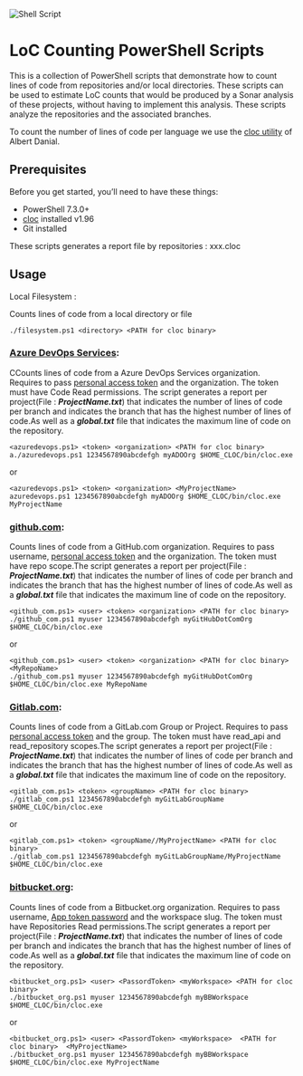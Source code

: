 ![Shell Script](https://img.shields.io/badge/shell_script-%23121011.svg?style=for-the-badge&logo=gnu-bash&logoColor=white)

# LoC Counting PowerShell Scripts

This is a collection of PowerShell scripts that demonstrate how to count lines of code from repositories and/or local directories. These scripts can be used to estimate LoC counts that would be produced by a Sonar analysis of these projects, without having to implement this analysis.
These scripts analyze the repositories and the associated branches.

To count the number of lines of code per language we use the [cloc utility](https://github.com/AlDanial/cloc) of Albert Danial.


## Prerequisites

Before you get started, you’ll need to have these things:
* PowerShell 7.3.0+
* [cloc](https://github.com/AlDanial/cloc/releases/tag/v1.96)  installed v1.96
* Git installed


These scripts generates a report file by repositories : xxx.cloc

## Usage

Local Filesystem :

Counts lines of code from a local directory or file

```
./filesystem.ps1 <directory> <PATH for cloc binary>
```

### [Azure DevOps Services](https://dev.azure.com):

CCounts lines of code from a Azure DevOps Services organization. Requires to pass [personal access token](https://docs.microsoft.com/en-us/azure/devops/organizations/accounts/use-personal-access-tokens-to-authenticate?view=azure-devops) and the organization.  The token must have Code Read permissions.
The script generates a report per project(File : ***ProjectName.txt***) that indicates the number of lines of code per branch and indicates the branch that has the highest number of lines of code.As well as a ***global.txt*** file that indicates the maximum line of code on the repository.

```
<azuredevops.ps1> <token> <organization> <PATH for cloc binary>
a./azuredevops.ps1 1234567890abcdefgh myADOOrg $HOME_CLOC/bin/cloc.exe
```
or
```
<azuredevops.ps1> <token> <organization> <MyProjectName>
azuredevops.ps1 1234567890abcdefgh myADOOrg $HOME_CLOC/bin/cloc.exe MyProjectName
```
### [github.com](https://github.com):

Counts lines of code from a GitHub.com organization.  Requires to pass username, [personal access token](https://docs.github.com/en/authentication/keeping-your-account-and-data-secure/creating-a-personal-access-token) and the organization.  The token must have repo scope.The script generates a report per project(File : ***ProjectName.txt***) that indicates the number of lines of code per branch and indicates the branch that has the highest number of lines of code.As well as a ***global.txt*** file that indicates the maximum line of code on the repository.

```
<github_com.ps1> <user> <token> <organization> <PATH for cloc binary>
./github_com.ps1 myuser 1234567890abcdefgh myGitHubDotComOrg $HOME_CLOC/bin/cloc.exe
```
or
```
<github_com.ps1> <user> <token> <organization> <PATH for cloc binary> <MyRepoName>
./github_com.ps1 myuser 1234567890abcdefgh myGitHubDotComOrg $HOME_CLOC/bin/cloc.exe MyRepoName
```

### [Gitlab.com](https://gitlab.com):

Counts lines of code from a GitLab.com Group or Project. Requires to pass [personal access token](https://docs.gitlab.com/ee/user/profile/personal_access_tokens.html) and the group.  The token must have read_api and read_repository scopes.The script generates a report per project(File : ***ProjectName.txt***) that indicates the number of lines of code per branch and indicates the branch that has the highest number of lines of code.As well as a ***global.txt*** file that indicates the maximum line of code on the repository.

```
<gitlab_com.ps1> <token> <groupName> <PATH for cloc binary>
./gitlab_com.ps1 1234567890abcdefgh myGitLabGroupName $HOME_CLOC/bin/cloc.exe
```
or
```
<gitlab_com.ps1> <token> <groupName//MyProjectName> <PATH for cloc binary> 
./gitlab_com.ps1 1234567890abcdefgh myGitLabGroupName/MyProjectName $HOME_CLOC/bin/cloc.exe
```
       
### [bitbucket.org](https://bitbucket.org):

Counts lines of code from a Bitbucket.org organization. Requires to pass username, [App token password](https://support.atlassian.com/bitbucket-cloud/docs/app-passwords/) and the workspace slug.  The token must have Repositories Read permissions.The script generates a report per project(File : ***ProjectName.txt***) that indicates the number of lines of code per branch and indicates the branch that has the highest number of lines of code.As well as a ***global.txt*** file that indicates the maximum line of code on the repository.

```
<bitbucket_org.ps1> <user> <PassordToken> <myWorkspace> <PATH for cloc binary>
./bitbucket_org.ps1 myuser 1234567890abcdefgh myBBWorkspace $HOME_CLOC/bin/cloc.exe
```
or
```
<bitbucket_org.ps1> <user> <PassordToken> <myWorkspace>  <PATH for cloc binary>  <MyProjectName>
./bitbucket_org.ps1 myuser 1234567890abcdefgh myBBWorkspace $HOME_CLOC/bin/cloc.exe MyProjectName
```

